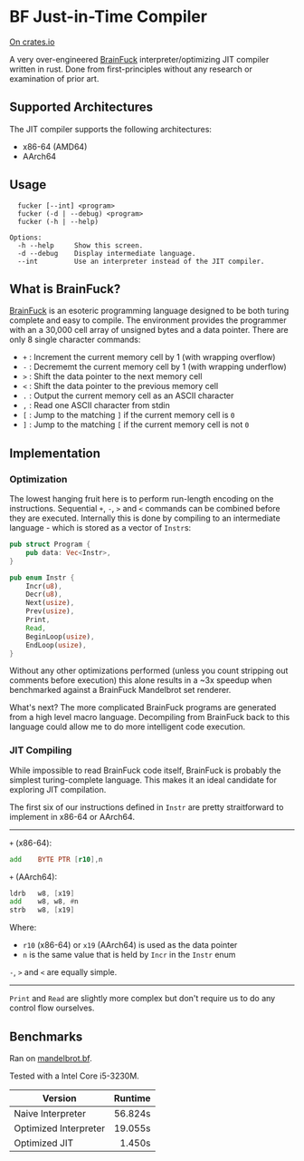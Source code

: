 BF Just-in-Time Compiler
===

[On crates.io](https://crates.io/crates/fucker)

A very over-engineered [BrainFuck](https://en.wikipedia.org/wiki/Brainfuck) interpreter/optimizing JIT compiler written in
rust. Done from first-principles without any research or examination of prior art.

## Supported Architectures

The JIT compiler supports the following architectures:
- x86-64 (AMD64)
- AArch64

## Usage

```
  fucker [--int] <program>
  fucker (-d | --debug) <program>
  fucker (-h | --help)

Options:
  -h --help     Show this screen.
  -d --debug    Display intermediate language.
  --int         Use an interpreter instead of the JIT compiler.
```

## What is BrainFuck?

[BrainFuck](https://en.wikipedia.org/wiki/Brainfuck) is an esoteric programming
language designed to be both turing complete and easy to compile. The environment
provides the programmer with an a 30,000 cell array of unsigned bytes and a data
pointer. There are only 8 single character commands:

* `+` : Increment the current memory cell by 1 (with wrapping overflow)
* `-` : Decrememt the current memory cell by 1 (with wrapping underflow)
* `>` : Shift the data pointer to the next memory cell
* `<` : Shift the data pointer to the previous memory cell
* `.` : Output the current memory cell as an ASCII character
* `,` : Read one ASCII character from stdin
* `[` : Jump to the matching `]` if the current memory cell is `0`
* `]` : Jump to the matching `[` if the current memory cell is not `0`

## Implementation

### Optimization

The lowest hanging fruit here is to perform run-length encoding on the
instructions. Sequential `+`, `-`, `>` and `<` commands can be combined before
they are executed. Internally this is done by compiling to an intermediate
language - which is stored as a vector of `Instr`s:

```rust
pub struct Program {
    pub data: Vec<Instr>,
}

pub enum Instr {
    Incr(u8),
    Decr(u8),
    Next(usize),
    Prev(usize),
    Print,
    Read,
    BeginLoop(usize),
    EndLoop(usize),
}
```

Without any other optimizations performed (unless you count stripping out
comments before execution) this alone results in a ~3x speedup when benchmarked
against a BrainFuck Mandelbrot set renderer.

What's next? The more complicated BrainFuck programs are generated from a high
level macro language. Decompiling from BrainFuck back to this language could
allow me to do more intelligent code execution.

### JIT Compiling

While impossible to read BrainFuck code itself, BrainFuck is probably the
simplest turing-complete language. This makes it an ideal candidate for
exploring JIT compilation.

The first six of our instructions defined in `Instr` are pretty straitforward to
implement in x86-64 or AArch64.

---

`+` (x86-64):

```asm
add    BYTE PTR [r10],n
```

`+` (AArch64):

```asm
ldrb   w8, [x19]
add    w8, w8, #n
strb   w8, [x19]
```

Where:

* `r10` (x86-64) or `x19` (AArch64) is used as the data pointer
* `n` is the same value that is held by `Incr` in the `Instr` enum

`-`, `>` and `<` are equally simple.

---

`Print` and `Read` are slightly more complex but don't require us to do any
control flow ourselves.

## Benchmarks

Ran on [mandelbrot.bf](https://github.com/erikdubbelboer/brainfuck-jit/blob/919df502dc8a0441572180700de86be405387fcc/mandelbrot.bf).

Tested with a Intel Core i5-3230M.

| Version | Runtime |
|---|--:|
| Naive Interpreter | 56.824s |
| Optimized Interpreter | 19.055s |
| Optimized JIT | 1.450s |
